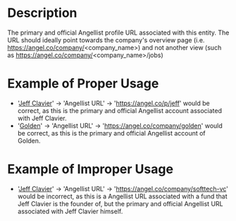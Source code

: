 # Description
The primary and official Angellist profile URL associated with this entity. The URL should ideally point towards the company's overview page (i.e. https://angel.co/company/<company_name>) and not another view (such as https://angel.co/company/<company_name>/jobs)

# Example of Proper Usage
* '[Jeff Clavier](https://golden.com/wiki/Jeff_Clavier-DBEDM8A)' -> 'Angellist URL' -> 'https://angel.co/p/jeff' would be correct, as this is the primary and official Angellist account associated with Jeff Clavier.
* '[Golden](https://golden.com/wiki/Golden-5R)' -> 'Angellist URL' -> 'https://angel.co/company/golden' would be correct, as this is the primary and official Angellist account of Golden.

# Example of Improper Usage
* '[Jeff Clavier](https://golden.com/wiki/Jeff_Clavier-DBEDM8A)' -> 'Angellist URL' -> 'https://angel.co/company/softtech-vc' would be incorrect, as this is a Angellist URL associated with a fund that Jeff Clavier is the founder of, but the primary and official Angellist URL associated with Jeff Clavier himself.